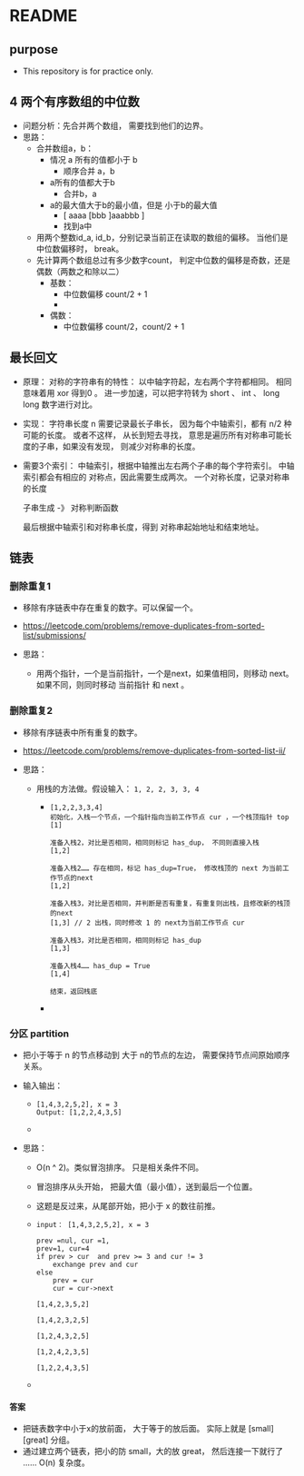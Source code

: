 # README

## purpose

- This repository is for practice only.



## 4 两个有序数组的中位数

- 问题分析：先合并两个数组， 需要找到他们的边界。
- 思路：
  - 合并数组a，b：
    - 情况 a 所有的值都小于 b
      - 顺序合并 a，b
    - a所有的值都大于b
      - 合并b，a
    - a的最大值大于b的最小值，但是 小于b的最大值
      - [  aaaa [bbb  ]aaabbb   ]
      - 找到a中
  - 用两个整数id_a, id_b，分别记录当前正在读取的数组的偏移。 当他们是中位数偏移时， break。
  - 先计算两个数组总过有多少数字count， 判定中位数的偏移是奇数，还是偶数（两数之和除以二）
    - 基数：
      - 中位数偏移 count/2 + 1
      - 
    - 偶数：
      - 中位数偏移 count/2，count/2 + 1

## 最长回文

- 原理：
  	对称的字符串有的特性：
  以中轴字符起，左右两个字符都相同。 相同意味着用 xor 得到0 。
  进一步加速，可以把字符转为 short 、 int 、 long long 数字进行对比。

  

- 实现：
  字符串长度 n
  需要记录最长子串长， 因为每个中轴索引，都有 n/2 种可能的长度。
  或者不这样， 从长到短去寻找， 意思是遍历所有对称串可能长度的子串，如果没有发现，
  则减少对称串的长度。 

- 需要3个索引： 中轴索引，根据中轴推出左右两个子串的每个字符索引。 中轴索引都会有相应的
  对称点，因此需要生成两次。
  一个对称长度，记录对称串的长度

  子串生成 -》 对称判断函数

  最后根据中轴索引和对称串长度，得到 对称串起始地址和结束地址。

 

## 链表

### 删除重复1

- 移除有序链表中存在重复的数字。可以保留一个。
- https://leetcode.com/problems/remove-duplicates-from-sorted-list/submissions/

- 思路：
  - 用两个指针，一个是当前指针，一个是next，如果值相同，则移动 next。 如果不同，则同时移动 当前指针 和 next 。



### 删除重复2

- 移除有序链表中所有重复的数字。 

- https://leetcode.com/problems/remove-duplicates-from-sorted-list-ii/

- 思路：

  - 用栈的方法做。假设输入： `1, 2, 2, 3, 3, 4`

    - ~~~
      [1,2,2,3,3,4]
      初始化，入栈一个节点，一个指针指向当前工作节点 cur ，一个栈顶指针 top
      [1]
      
      准备入栈2，对比是否相同，相同则标记 has_dup， 不同则直接入栈
      [1,2]
      
      准备入栈2…… 存在相同，标记 has_dup=True， 修改栈顶的 next 为当前工作节点的next
      [1,2]
      
      准备入栈3，对比是否相同，并判断是否有重复，有重复则出栈，且修改新的栈顶的next
      [1,3]	// 2 出栈，同时修改 1 的 next为当前工作节点 cur 
      
      准备入栈3，对比是否相同，相同则标记 has_dup
      [1,3]
      
      准备入栈4…… has_dup = True
      [1,4]
      
      结束，返回栈底
      
      ~~~

    - 

### 分区 partition

- 把小于等于 n 的节点移动到 大于 n的节点的左边， 需要保持节点间原始顺序关系。



- 输入输出：

  - ~~~
    [1,4,3,2,5,2], x = 3
    Output: [1,2,2,4,3,5]
    
    ~~~

  - 

- 思路：

  - O(n ^ 2)。类似冒泡排序。 只是相关条件不同。 

  - 冒泡排序从头开始， 把最大值（最小值），送到最后一个位置。 

  - 这题是反过来，从尾部开始，把小于 x 的数往前推。

  - ~~~
    input： [1,4,3,2,5,2], x = 3
    
    prev =nul, cur =1, 
    prev=1, cur=4
    if prev > cur  and prev >= 3 and cur != 3
    	exchange prev and cur 
    else
    	prev = cur
    	cur = cur->next
    
    [1,4,2,3,5,2]
    
    [1,4,2,3,2,5]
    
    [1,2,4,3,2,5]
    
    [1,2,4,2,3,5]
    
    [1,2,2,4,3,5]
    
    ~~~

  - 

#### 答案

- 把链表数字中小于x的放前面， 大于等于的放后面。 实际上就是   [small]  [great] 分组。
- 通过建立两个链表，把小的防 small，大的放 great， 然后连接一下就行了 …… O(n) 复杂度。



